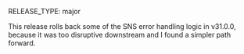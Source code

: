 RELEASE_TYPE: major

This release rolls back some of the SNS error handling logic in v31.0.0, because it was too disruptive downstream and I found a simpler path forward.